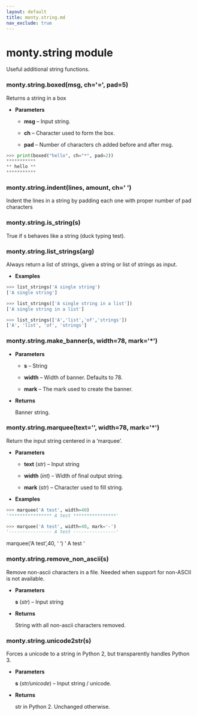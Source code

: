 ```yaml
---
layout: default
title: monty.string.md
nav_exclude: true
---
```


# monty.string module

Useful additional string functions.


### monty.string.boxed(msg, ch='=', pad=5)
Returns a string in a box


* **Parameters**


    * **msg** – Input string.


    * **ch** – Character used to form the box.


    * **pad** – Number of characters ch added before and after msg.


```python
>>> print(boxed("hello", ch="*", pad=2))
***********
** hello **
***********
```


### monty.string.indent(lines, amount, ch=' ')
Indent the lines in a string by padding each one with proper number of pad
characters


### monty.string.is_string(s)
True if s behaves like a string (duck typing test).


### monty.string.list_strings(arg)
Always return a list of strings, given a string or list of strings as
input.


* **Examples**


```python
>>> list_strings('A single string')
['A single string']
```

```python
>>> list_strings(['A single string in a list'])
['A single string in a list']
```

```python
>>> list_strings(['A','list','of','strings'])
['A', 'list', 'of', 'strings']
```


### monty.string.make_banner(s, width=78, mark='\*')

* **Parameters**


    * **s** – String


    * **width** – Width of banner. Defaults to 78.


    * **mark** – The mark used to create the banner.



* **Returns**

    Banner string.



### monty.string.marquee(text='', width=78, mark='\*')
Return the input string centered in a ‘marquee’.


* **Parameters**


    * **text** (*str*) – Input string


    * **width** (*int*) – Width of final output string.


    * **mark** (*str*) – Character used to fill string.



* **Examples**


```python
>>> marquee('A test', width=40)
'**************** A test ****************'
```

```python
>>> marquee('A test', width=40, mark='-')
'---------------- A test ----------------'
```

marquee(‘A test’,40, ‘ ‘)
‘                 A test                 ‘


### monty.string.remove_non_ascii(s)
Remove non-ascii characters in a file. Needed when support for non-ASCII
is not available.


* **Parameters**

    **s** (*str*) – Input string



* **Returns**

    String with all non-ascii characters removed.



### monty.string.unicode2str(s)
Forces a unicode to a string in Python 2, but transparently handles
Python 3.


* **Parameters**

    **s** (*str/unicode*) – Input string / unicode.



* **Returns**

    str in Python 2. Unchanged otherwise.